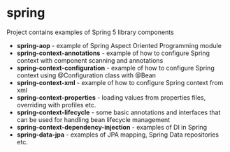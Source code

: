 # spring

Project contains examples of Spring 5 library components

- **spring-aop** - example of Spring Aspect Oriented Programming module
- **spring-context-annotations** - example of how to configure Spring context with component scanning and annotations
- **spring-context-configuration** - example of how to configure Spring context using @Configuration class with @Bean
- **spring-context-xml** - example of how to configure Spring context from xml
- **spring-context-properties** - loading values from properties files, overriding with profiles etc.
- **spring-context-lifecycle** - some basic annotations and interfaces that can be used for handling bean lifecycle
  management
- **spring-context-dependency-injection** - examples of DI in Spring
- **spring-data-jpa** - examples of JPA mapping, Spring Data repositories etc.